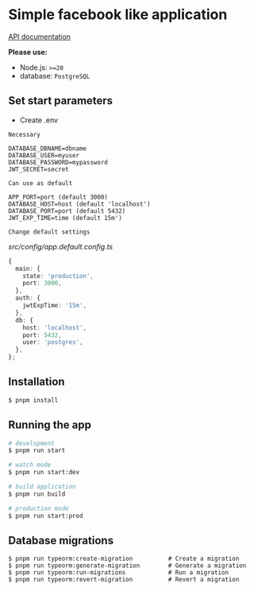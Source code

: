 # Simple facebook like application

[API documentation](./doc/api/index.md)

**Please use:**

- Node.js: `>=20`
- database: `PostgreSQL`

## Set start parameters

- Create .env

`Necessary`

```text
DATABASE_DBNAME=dbname
DATABASE_USER=myuser
DATABASE_PASSWORD=mypassword
JWT_SECRET=secret
```

`Can use as default`

```text
APP_PORT=port (default 3000)
DATABASE_HOST=host (default 'localhost')
DATABASE_PORT=port (default 5432)
JWT_EXP_TIME=time (default 15m')
```

`Change default settings`

*src/config/app.default.config.ts*

```ts
{
  main: {
    state: 'production',
    port: 3000,
  },
  auth: {
    jwtExpTime: '15m',
  },
  db: {
    host: 'localhost',
    port: 5432,
    user: 'postgres',
  },
};
```

## Installation

```bash
$ pnpm install
```
## Running the app

```bash
# development
$ pnpm run start

# watch mode
$ pnpm run start:dev

# build application
$ pnpm run build

# production mode
$ pnpm run start:prod
```

## Database migrations

```
$ pnpm run typeorm:create-migration          # Create a migration
$ pnpm run typeorm:generate-migration        # Generate a migration
$ pnpm run typeorm:run-migrations            # Run a migration
$ pnpm run typeorm:revert-migration          # Revert a migration
```

